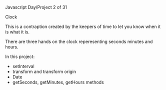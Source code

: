 Javascript Day/Project 2 of 31

Clock 

This is a contraption created by the keepers of time to let you know when it is what it is.

There are three hands on the clock reperesenting seconds minutes and hours. 

In this project:

* setInterval
* transform and transform origin 
* Date 
* getSeconds, getMinutes, getHours methods



